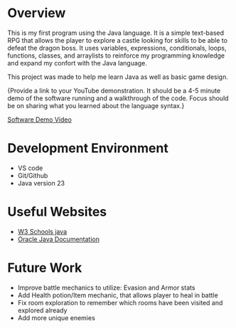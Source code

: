 # Overview

This is my first program using the Java language. It is a simple text-based RPG that allows the player to explore a castle looking for skills to be able to defeat the dragon boss. It uses variables, expressions, conditionals, loops, functions, classes, and arraylists to reinforce my programming knowledge and expand my confort with the Java language. 

This project was made to help me learn Java as well as basic game design.

{Provide a link to your YouTube demonstration. It should be a 4-5 minute demo of the software running and a walkthrough of the code. Focus should be on sharing what you learned about the language syntax.}

[Software Demo Video](http://youtube.link.goes.here)

# Development Environment

- VS code
- Git/Github
- Java version 23

# Useful Websites

- [W3 Schools java](https://www.w3schools.com/java/default.asp)
- [Oracle Java Documentation](https://docs.oracle.com/javase/tutorial/tutorialLearningPaths.html#newtojava)

# Future Work

- Improve battle mechanics to utilize: Evasion and Armor stats
- Add Health potion/Item mechanic, that allows player to heal in battle
- Fix room exploration to remember which rooms have been visited and explored already
- Add more unique enemies